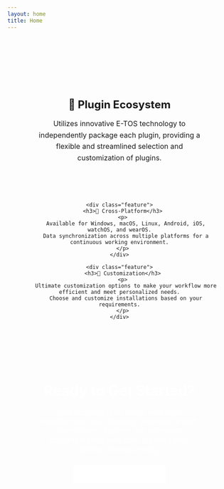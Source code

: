 ```yaml
---
layout: home
title: Home
---
```


<Home />

<script setup lang="ts">
/**
 * 这里路径 @theme 可以直接指向 .vitepress/theme 目录
 */
import Home from '@theme/components/vp-home.vue'
</script>

<style scoped>
.home-content {
  max-width: 1200px;
  margin: 0 auto;
  padding: 2rem;
  text-align: center;
}

.features {
  display: grid;
  grid-template-columns: repeat(auto-fit, minmax(300px, 1fr));
  gap: 2rem;
  margin-top: 3rem;
}

.feature {
  padding: 1.5rem;
  border-radius: 8px;
  background: var(--vp-c-bg-soft);
  transition: transform 0.3s ease;
}

.feature:hover {
  transform: translateY(-5px);
}

.feature h3 {
  font-size: 1.5rem;
  margin-bottom: 1rem;
  color: var(--vp-c-brand);
}

.feature p {
  font-size: 1rem;
  line-height: 1.6;
  color: var(--vp-c-text-2);
}

.cta-section {
  margin-top: 3rem;
  padding: 2rem;
  border-radius: 8px;
  background: linear-gradient(135deg, var(--vp-c-brand), var(--vp-c-brand-dark));
  color: white;
}

.cta-section h2 {
  font-size: 2rem;
  margin-bottom: 1rem;
}

.cta-section p {
  font-size: 1.1rem;
  margin-bottom: 1.5rem;
}

.cta-button {
  display: inline-block;
  padding: 0.8rem 1.5rem;
  background: white;
  color: var(--vp-c-brand);
  border-radius: 4px;
  text-decoration: none;
  font-weight: bold;
  transition: background 0.3s ease;
}

.cta-button:hover {
  background: var(--vp-c-brand-light);
  color: white;
}
</style>

<div class="home-content">
  <div class="features">
    <div class="feature">
      <h3>🧩 Plugin Ecosystem</h3>
      <p>
        Utilizes innovative E-TOS technology to independently package each plugin,
        providing a flexible and streamlined selection and customization of plugins.
      </p>
    </div>

    <div class="feature">
      <h3>🔄 Cross-Platform</h3>
      <p>
        Available for Windows, macOS, Linux, Android, iOS, watchOS, and wearOS.
        Data synchronization across multiple platforms for a continuous working environment.
      </p>
    </div>

    <div class="feature">
      <h3>🎨 Customization</h3>
      <p>
        Ultimate customization options to make your workflow more efficient and meet personalized needs.
        Choose and customize installations based on your requirements.
      </p>
    </div>
  </div>

  <div class="cta-section">
    <h2>Ready to Get Started?</h2>
    <p>
      Join thousands of users who have transformed their desktop experience with TalexTouch.
      Explore our extensive documentation and start building your perfect toolbox today.
    </p>
    <a href="/docs/documents/index" class="cta-button">Explore Documentation</a>
  </div>
</div>

